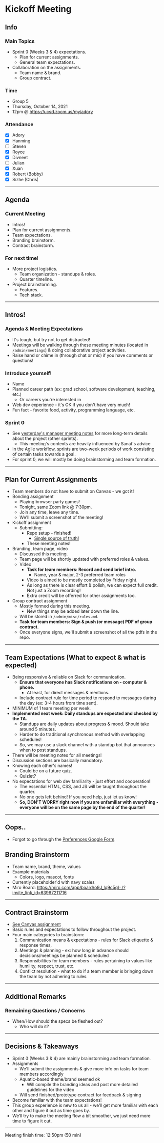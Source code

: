 # Kickoff Meeting
## Info
### Main Topics
- Sprint 0 (Weeks 3 & 4) expectations.
  - Plan for current assignments.
  - General team expectations.
- Collaboration on the assignments.
  - Team name & brand.
  - Group contract.

### Time
- Group 5
- Thursday, October 14, 2021  
- 12pm @ https://ucsd.zoom.us/my/adory

### Attendance
- [x] Adory 
- [x] Hanming
- [ ] Steven
- [x] Royce
- [x] Divneet
- [ ] Julian
- [x] Xuan
- [x] Robert (Bobby)
- [x] Sizhe (Chris)

--- 

## Agenda
### Current Meeting
- Intros!
- Plan for current assignments.
- Team expectations.
- Branding brainstorm.
- Contract brainstorm.

### For next time!
- More project logistics.
  - Team organization - standups & roles.
  - Quarter timeline.
- Project brainstorming.
  - Features.
  - Tech stack.

--- 

## Intros!
### Agenda & Meeting Expectations
- It's tough, but try not to get distracted!
- Meetings will be walking through these meeting minutes (located in `/admin/meetings`) & doing collaborative project activities.
- Raise hand or chime in (through chat or mic) if you have comments or questions!

### Introduce yourself!
- Name
- Planned career path (ex: grad school, software development, teaching, etc.)
  - Or careers you're interested in
- Web dev experience - it's OK if you don't have very much!
- Fun fact - favorite food, activity, programming language, etc.

### Sprint 0
- See [yesterday's manager meeting notes](101321-manager.md) for more long-term details about the project (other sprints).
  - This meeting's contents are heavily influenced by Sanat's advice
- In the Agile workflow, sprints are two-week periods of work consisting of certain tasks towards a goal.
- For sprint 0, we will mostly be doing brainstorming and team formation.

--- 

## Plan for Current Assignments
- Team members do not have to submit on Canvas - we got it!
- Bonding assignment
  - Playing browser party games!
  - Tonight, same Zoom link @ 7:30pm.
  - Join any time, leave any time.
  - We'll submit a screenshot of the meeting!
- Kickoff assignment
  - Submitting:
    - Repo setup - finished!
      - [Single source of truth!](https://github.com/cse110-fa21-group5)
    - These meeting notes!
- Branding, team page, video
  - Discussed this meeting.
  - Team page will be shortly updated with preferred roles & values.
  - Video
    - **Task for team members: Record and send brief intro.** 
      - Name, year & major, 2-3 preferred team roles
    - Video is aimed to be mostly completed by Friday night.
    - As long as there is clear effort & polish, we can expect full credit. Not just a Zoom recording!
    - Extra credit will be offerred for other assignments too.
- Group contract assignment
  - Mostly formed during this meeting. 
    - New things may be added later down the line.
  - Will be stored in `/admin/misc/rules.md`.
  - **Task for team members: Sign & push (or message) PDF of group contract.** 
  - Once everyone signs, we'll submit a screenshot of all the pdfs in the repo.

---

## Team Expectations (What to expect & what is expected)
- Being responsive & reliable on Slack for communication. 
  - **Ensure that everyone has Slack notifications on - computer & phone.**
    - At least, for direct messages & mentions.
  - Include contract rule for time period to respond to messages during the day (ex: 3-4 hours from time sent).
- MINIMUM of 1 team meeting per week.
- **Implemented next week: Daily standups are expected and checked by the TA.**
  - Standups are daily updates about progress & mood. Should take around 5 minutes.
  - Harder to do traditional synchronous method with overlapping schedules!
  - So, we may use a slack channel with a standup bot that announces when to post standups.
- There will be meeting notes for all meetings!
- Discussion sections are basically mandatory.
- Knowing each other's names! 
  - Could be on a future quiz.
  - Quizlet?
- No expectations for web dev familiarity - just effort and cooperation!
  - The essential HTML, CSS, and JS will be taught throughout the quarter.
  - No one gets left behind! If you need help, just let us know!
  - **So, DON'T WORRY right now if you are unfamiliar with everything - everyone will be on the same page by the end of the quarter!**

--- 

## Oops..
- Forgot to go through the [Preferences Google Form](https://forms.gle/xLsiHaUuHaYkM5647).

## Branding Brainstorm
- Team name, brand, theme, values
- Example materials
  - Colors, logo, mascot, fonts
- Currently placeholder'd with navy scales
- Miro Board: https://miro.com/app/board/o9J_lq9c5qI=/?invite_link_id=63967211716

--- 

## Contract Brainstorm
- [See Canvas assignment](https://canvas.ucsd.edu/courses/30736/assignments/361782)
- Basic rules and expectations to follow throughout the project.
- Four main categories to brainstorm:
  1. Communication means & expectations - rules for Slack etiquette & response times,
  2. Meetings & planning - ex: how long in advance should decisions/meetings be planned & scheduled
  3. Responsibilities for team members - rules pertaining to values like humility, respect, trust, etc.
  4. Conflict resolution - what to do if a team member is bringing down the team by not adhering to rules

---

## Additional Remarks
### Remaining Questions / Concerns
- When/How should the specs be fleshed out?
  - Who will do it?

--- 

## Decisions & Takeaways
- Sprint 0 (Weeks 3 & 4) are mainly brainstorming and team formation.
- Assignments
	- We'll submit the assignments & give more info on tasks for team members accordingly
	- Aquatic-based theme/brand seemed ok
		- Will compile the branding ideas and post more detailed guidelines for the video
	- Will send finished/prototype contract for feedback & signing
- Become familiar with the team expectations!
- This group experience is new to us all - we'll get more familiar with each other and figure it out as time goes by.
- We'll try to make the meeting flow a bit smoother, we just need more time to figure it out.

---
Meeting finish time: 12:50pm (50 min)